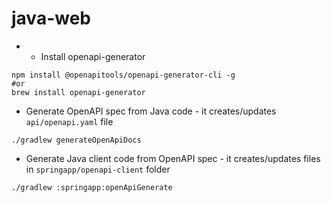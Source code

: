 # java-web

* * Install openapi-generator
```
npm install @openapitools/openapi-generator-cli -g
#or
brew install openapi-generator
```

* Generate OpenAPI spec from Java code - it creates/updates `api/openapi.yaml` file
```
./gradlew generateOpenApiDocs
```

* Generate Java client code from OpenAPI spec - it creates/updates files in `springapp/openapi-client` folder
```
./gradlew :springapp:openApiGenerate
```